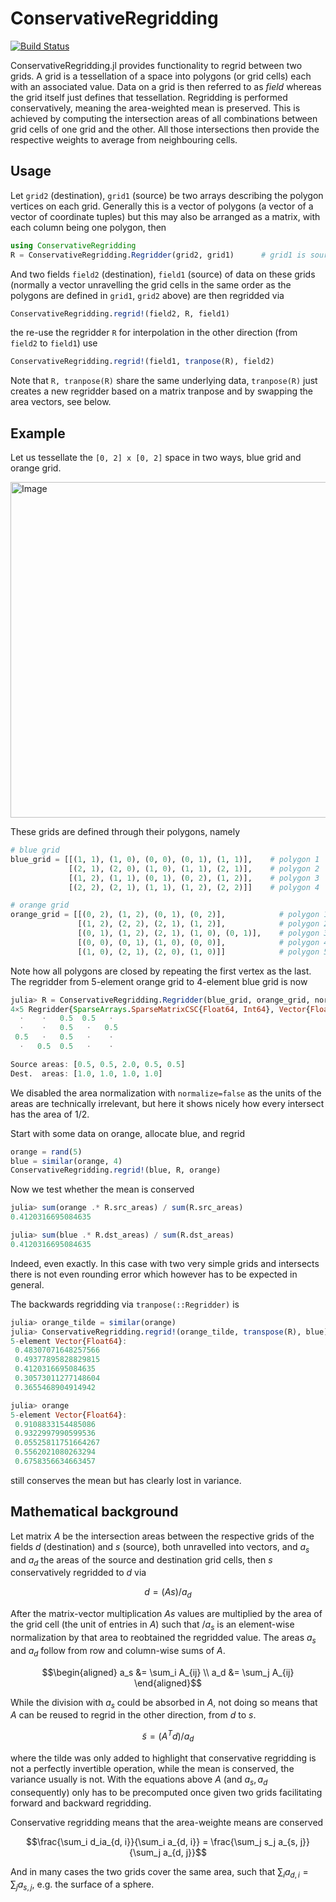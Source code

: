 # ConservativeRegridding

[![Build Status](https://github.com/JuliaGEO/ConservativeRegridding.jl/actions/workflows/CI.yml/badge.svg?branch=main)](https://github.com/JuliaGEO/ConservativeRegridding.jl/actions/workflows/CI.yml?query=branch%3Amain)

ConservativeRegridding.jl provides functionality to regrid between two grids.
A grid is a tessellation of a space into polygons (or grid cells) each with an associated value.
Data on a grid is then referred to as _field_ whereas the grid itself just defines
that tessellation. Regridding is performed conservatively, meaning the area-weighted mean is preserved.
This is achieved by computing the intersection areas of all combinations between grid cells
of one grid and the other. All those intersections then provide the respective weights to
average from neighbouring cells.

## Usage

Let `grid2` (destination), `grid1` (source) be two arrays describing the polygon vertices on each grid.
Generally this is a vector of polygons (a vector of a vector of coordinate tuples) but this may also be
arranged as a matrix, with each column being one polygon, then

```julia
using ConservativeRegridding
R = ConservativeRegridding.Regridder(grid2, grid1)      # grid1 is source, grid2 the destination
```

And two fields `field2` (destination), `field1` (source) of data on these grids (normally a vector
unravelling the grid cells in the same order as the polygons are defined in `grid1`, `grid2` above)
are then regridded via

```julia
ConservativeRegridding.regrid!(field2, R, field1)
```

the re-use the regridder `R` for interpolation in the other direction (from `field2` to `field1`)
use

```julia
ConservativeRegridding.regrid!(field1, tranpose(R), field2)
```

Note that `R, tranpose(R)` share the same underlying data, `tranpose(R)` just creates a
new regridder based on a matrix tranpose and by swapping the area vectors, see below.

## Example

Let us tessellate the `[0, 2] x [0, 2]` space in two ways, blue grid and orange grid.

<img width="537" alt="Image" src="https://github.com/user-attachments/assets/04bc4b30-e8d3-4418-a53a-f6a4307d9bba" />

These grids are defined through their polygons, namely

```julia
# blue grid
blue_grid = [[(1, 1), (1, 0), (0, 0), (0, 1), (1, 1)],    # polygon 1
             [(2, 1), (2, 0), (1, 0), (1, 1), (2, 1)],    # polygon 2
             [(1, 2), (1, 1), (0, 1), (0, 2), (1, 2)],    # polygon 3
             [(2, 2), (2, 1), (1, 1), (1, 2), (2, 2)]]    # polygon 4

# orange grid
orange_grid = [[(0, 2), (1, 2), (0, 1), (0, 2)],            # polygon 1
               [(1, 2), (2, 2), (2, 1), (1, 2)],            # polygon 2
               [(0, 1), (1, 2), (2, 1), (1, 0), (0, 1)],    # polygon 3
               [(0, 0), (0, 1), (1, 0), (0, 0)],            # polygon 4
               [(1, 0), (2, 1), (2, 0), (1, 0)]]            # polygon 5
```

Note how all polygons are closed by repeating the first vertex as the last.
The regridder from 5-element orange grid to 4-element blue grid is now

```julia
julia> R = ConservativeRegridding.Regridder(blue_grid, orange_grid, normalize=false)
4×5 Regridder{SparseArrays.SparseMatrixCSC{Float64, Int64}, Vector{Float64}}
  ⋅    ⋅   0.5  0.5   ⋅ 
  ⋅    ⋅   0.5   ⋅   0.5
 0.5   ⋅   0.5   ⋅    ⋅ 
  ⋅   0.5  0.5   ⋅    ⋅ 

Source areas: [0.5, 0.5, 2.0, 0.5, 0.5]
Dest.  areas: [1.0, 1.0, 1.0, 1.0]
```

We disabled the area normalization with `normalize=false` as the units of the
areas are technically irrelevant, but here it shows nicely how every intersect
has the area of 1/2.

Start with some data on orange, allocate blue, and regrid

```julia
orange = rand(5)
blue = similar(orange, 4)
ConservativeRegridding.regrid!(blue, R, orange)
```

Now we test whether the mean is conserved

```julia
julia> sum(orange .* R.src_areas) / sum(R.src_areas)
0.4120316695084635

julia> sum(blue .* R.dst_areas) / sum(R.dst_areas)
0.4120316695084635
```

Indeed, even exactly. In this case with two very simple grids and intersects
there is not even rounding error which however has to be expected in general.

The backwards regridding via `tranpose(::Regridder)` is

```julia
julia> orange_tilde = similar(orange)
julia> ConservativeRegridding.regrid!(orange_tilde, transpose(R), blue)
5-element Vector{Float64}:
 0.48307071648257566
 0.49377895828829815
 0.4120316695084635
 0.30573011277148604
 0.3655468904914942

julia> orange
5-element Vector{Float64}:
 0.9108833154485086
 0.9322997990599536
 0.05525811751664267
 0.5562021080263294
 0.6758356634663457
```

still conserves the mean but has clearly lost in variance.

## Mathematical background

Let matrix $A$ be the intersection areas between the respective grids of the fields $d$
(destination) and $s$ (source), both unravelled into vectors, and $a_s$ and $a_d$ the areas
of the source and destination grid cells, then $s$ conservatively regridded to $d$ via
```math
d = (A s) / a_d
```
After the matrix-vector multiplication $As$ values are multiplied by the area of the grid cell
(the unit of entries in $A$) such that $/ a_s$ is an element-wise normalization by that area
to reobtained the regridded value. The areas $a_s$ and $a_d$ follow from row and column-wise
sums of $A$.

```math
\begin{aligned}
a_s &= \sum_i A_{ij} \\
a_d &= \sum_j A_{ij}
\end{aligned}
```

While the division with $a_s$ could be absorbed in $A$, not doing so means that $A$
can be reused to regrid in the other direction, from $d$ to $s$.

```math
\tilde{s} = (A^T d) / a_d
```

where the tilde was only added to highlight that conservative regridding is not a
perfectly invertible operation, while the mean is conserved, the variance usually is not.
With the equations above $A$ (and $a_s, a_d$ consequently) only has to be precomputed once
given two grids facilitating forward and backward regridding. 

Conservative regridding means that the area-weighte means are conserved

```math
\frac{\sum_i d_ia_{d, i}}{\sum_i a_{d, i}} = \frac{\sum_j s_j a_{s, j}}{\sum_j a_{d, j}}
```

And in many cases the two grids cover the same area, such that $\sum_i a_{d, i} = \sum_j a_{s, j}$,
e.g. the surface of a sphere.

